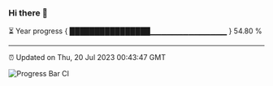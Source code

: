 ### Hi there 👋

⏳ Year progress { ████████████████▁▁▁▁▁▁▁▁▁▁▁▁▁▁ } 54.80 %

---

⏰ Updated on Thu, 20 Jul 2023 00:43:47 GMT

![Progress Bar CI](https://github.com/Shyam-Makwana/GitHub-Actions-Demo/workflows/Progress%20Bar%20CI/badge.svg)
